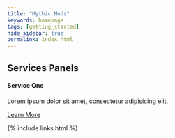 ```yaml
---
title: "Mythic Mods"
keywords: homepage
tags: [getting_started]
hide_sidebar: true
permalink: index.html
---
```


<div class="row">
	<div class="col-lg-12">
		<h2 class="page-header">Services Panels</h2>
	</div>
	<div class="col-md-3 col-sm-6">
		<div class="panel panel-default text-center">
			<div class="panel-heading">
				<span class="fa-stack fa-5x">
					<i class="fa fa-circle fa-stack-2x text-primary"></i>
					<i class="fa fa-tree fa-stack-1x fa-inverse"></i>
				</span>
			</div>
		 	<div class="panel-body">
				<h4>Service One</h4>
			  	<p>Lorem ipsum dolor sit amet, consectetur adipisicing elit.</p>
			  	<a href="#" class="btn btn-primary">Learn More</a>
		  	</div>
	  	</div>
	</div>
</div>

{% include links.html %}
